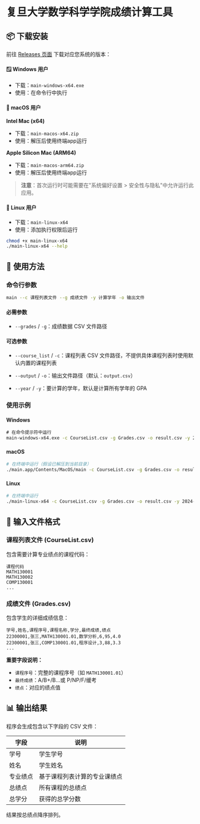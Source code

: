 # 复旦大学数学科学学院成绩计算工具

## 📦 下载安装

前往 [Releases 页面](https://github.com/LvDAO/Fudan-Math-Grade-Computing/releases) 下载对应您系统的版本：

#### 🪟 Windows 用户

- 下载：`main-windows-x64.exe`
- 使用：在命令行中执行

#### 🍎 macOS 用户

**Intel Mac (x64)**

- 下载：`main-macos-x64.zip`
- 使用：解压后使用终端app运行

**Apple Silicon Mac (ARM64)**

- 下载：`main-macos-arm64.zip`
- 使用：解压后使用终端app运行

> **注意**：首次运行时可能需要在"系统偏好设置 > 安全性与隐私"中允许运行此应用。

#### 🐧 Linux 用户

- 下载：`main-linux-x64`
- 使用：添加执行权限后运行

```bash
chmod +x main-linux-x64
./main-linux-x64 --help
```

## 🚀 使用方法

### 命令行参数

```bash
main --c 课程列表文件 --g 成绩文件 -y 计算学年 -o 输出文件
```

#### 必需参数

- `--grades` / `-g`：成绩数据 CSV 文件路径

#### 可选参数

- `--course_list` / `-c`：课程列表 CSV 文件路径，不提供具体课程列表时使用默认内置的课程列表

- `--output` / `-o`：输出文件路径（默认：`output.csv`）

- `--year` / `-y`：要计算的学年，默认是计算所有学年的 GPA
### 使用示例

#### Windows

```cmd
# 在命令提示符中运行
main-windows-x64.exe -c CourseList.csv -g Grades.csv -o result.csv -y 2024-2025
```

#### macOS

```bash
# 在终端中运行（假设已解压到当前目录）
./main.app/Contents/MacOS/main -c CourseList.csv -g Grades.csv -o result.csv -y 2024-2025
```

#### Linux

```bash
# 在终端中运行
./main-linux-x64 -c CourseList.csv -g Grades.csv -o result.csv -y 2024-2025
```

## 📄 输入文件格式

### 课程列表文件 (CourseList.csv)

包含需要计算专业绩点的课程代码：

```csv
课程代码
MATH130001
MATH130002
COMP130001
...
```

### 成绩文件 (Grades.csv)

包含学生的详细成绩信息：

```csv
学号,姓名,课程序号,课程名称,学分,最终成绩,绩点
22300001,张三,MATH130001.01,数学分析,6,95,4.0
22300001,张三,COMP130001.01,程序设计,3,88,3.3
...
```

**重要字段说明：**

- `课程序号`：完整的课程序号（如 `MATH130001.01`）
- `最终成绩`：A/B+/B...或 P/NP/F/缓考
- `绩点`：对应的绩点值

## 📊 输出结果

程序会生成包含以下字段的 CSV 文件：

| 字段     | 说明                         |
| -------- | ---------------------------- |
| 学号     | 学生学号                     |
| 姓名     | 学生姓名                     |
| 专业绩点 | 基于课程列表计算的专业课绩点 |
| 总绩点   | 所有课程的总绩点             |
| 总学分   | 获得的总学分数               |

结果按总绩点降序排列。
